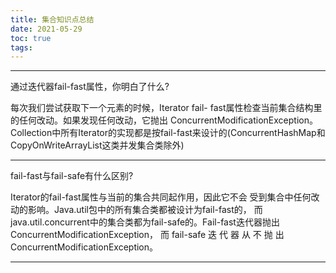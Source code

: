 ```yaml
---
title: 集合知识点总结
date: 2021-05-29
toc: true
tags:
---
```





----

通过迭代器fail-fast属性，你明白了什么? 

每次我们尝试获取下一个元素的时候，Iterator fail- fast属性检查当前集合结构里的任何改动。如果发现任何改动，它抛出 ConcurrentModificationException。
Collection中所有Iterator的实现都是按fail-fast来设计的(ConcurrentHashMap和CopyOnWriteArrayList这类并发集合类除外)

----

fail-fast与fail-safe有什么区别? 

Iterator的fail-fast属性与当前的集合共同起作用，因此它不会 受到集合中任何改动的影响。Java.util包中的所有集合类都被设计为fail-fast的，
而 java.util.concurrent中的集合类都为fail-safe的。Fail-fast迭代器抛出 ConcurrentModificationException， 
而 fail-safe 迭 代 器 从 不 抛 出 ConcurrentModificationException。

----



